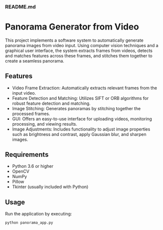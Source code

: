### README.md

# Panorama Generator from Video

This project implements a software system to automatically generate panorama images from video input. Using computer vision techniques and a graphical user interface, the system extracts frames from videos, detects and matches features across these frames, and stitches them together to create a seamless panorama.

## Features

- Video Frame Extraction: Automatically extracts relevant frames from the input video.
- Feature Detection and Matching: Utilizes SIFT or ORB algorithms for robust feature detection and matching.
- Image Stitching: Generates panoramas by stitching together the processed frames.
- GUI: Offers an easy-to-use interface for uploading videos, monitoring processing, and viewing results.
- Image Adjustments: Includes functionality to adjust image properties such as brightness and contrast, apply Gaussian blur, and sharpen images.

## Requirements

- Python 3.6 or higher
- OpenCV
- NumPy
- Pillow
- Tkinter (usually included with Python)


## Usage

Run the application by executing:
```
python panorama_app.py
```
